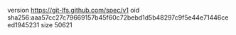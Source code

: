 version https://git-lfs.github.com/spec/v1
oid sha256:aaa57cc27c79669157b45f60c72bebd1d5b48297c9f5e44e71446ceed1945231
size 50621
